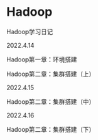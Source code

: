 # Hadoop
Hadoop学习日记

2022.4.14

Hadoop第一章：环境搭建

Hadoop第二章：集群搭建（上）

2022.4.15

Hadoop第二章：集群搭建（中）

2022.4.16

Hadoop第二章：集群搭建（下）
